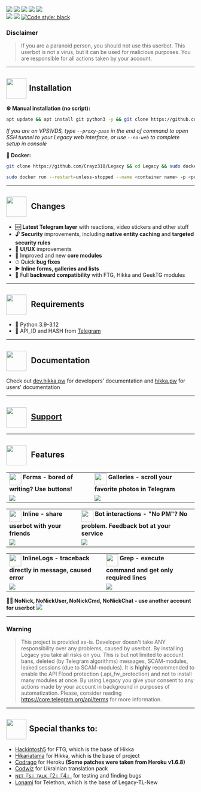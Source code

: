 <a href="https://www.codacy.com/gh/Crayz310/Legacy/dashboard?utm_source=github.com&amp;utm_medium=referral&amp;utm_content=Crayz310/Legacy&amp;utm_campaign=Badge_Grade"><img src="https://app.codacy.com/project/badge/Grade/97e3ea868f9344a5aa6e4d874f83db14"/></a>
<a href="#"><img src="https://img.shields.io/github/languages/code-size/Crayz310/Legacy"/></a>
<a href="#"><img src="https://img.shields.io/github/issues-raw/Crayz310/Legacy"/></a>
<a href="#"><img src="https://img.shields.io/github/license/Crayz310/Legacy"/></a>
<a href="#"><img src="https://img.shields.io/github/commit-activity/m/Crayz310/Legacy"/></a><br>
<a href="#"><img src="https://img.shields.io/github/forks/Crayz310/Legacy?style=flat"/></a>
<a href="#"><img src="https://img.shields.io/github/stars/Crayz310/Legacy"/></a>&nbsp;<a href="https://github.com/psf/black"><img src="https://img.shields.io/badge/code%20style-black-000000.svg" alt="Code style: black"></a><br>

### Disclaimer

> If you are a paranoid person, you should not use this userbot. This userbot is not a virus, but it can be used for malicious purposes. You are responsible for all actions taken by your account.

<hr>
<h2><img src="https://img.icons8.com/?size=100&id=Jd0d5Iz2TZIb&format=png&color=000000" height="54" align="center" style="margin-right: 7px;">Installation</h2>

<b>⚙ Manual installation (no script):</b><br>
```bash
apt update && apt install git python3 -y && git clone https://github.com/Crayz310/Legacy && cd Legacy && pip install -r requirements.txt && python3 -m hikka
```

<i>If you are on VPS\VDS, type <code>--proxy-pass</code> in the end of command to open SSH tunnel to your Legacy web interface, or use <code>--no-web</code> to complete setup in console</i><br>

<b>🐬 Docker:</b><br>
```bash
git clone https://github.com/Crayz310/Legacy && cd Legacy && sudo docker build . -t Crayz310/Legacy:latest
```

```bash
sudo docker run --restart=unless-stopped --name <container name> -p <port>:8080 --detach -it Crayz310/Legacy:latest
```
<hr>
<h2><img src="https://img.icons8.com/?size=100&id=PClBimo4GQGJ&format=png&color=000000" height="54" align="center" style="margin-right: 7px;"> Changes</h2>

<ul>
 <li>🆕 <b>Latest Telegram layer</b> with reactions, video stickers and other stuff</li>
 <li>🔓 <b>Security</b> improvements, including <b>native entity caching</b> and <b>targeted security rules</b></li>
 <li>🎨 <b>UI/UX</b> improvements</li>
 <li>📼 Improved and new <b>core modules</b></li>
 <li>⏱ Quick <b>bug fixes</b></li>
 <li>▶️ <b>Inline forms, galleries and lists</b></li>
 <li>🔁 Full <b>backward compatibility</b> with FTG, Hikka and GeekTG modules</li>
</ul>

<hr>
<h2 border="none"><img src="https://img.icons8.com/?size=100&id=5cJddikxEAhI&format=png&color=000000" height="54" align="center" style="margin-right: 7px;"> Requirements</h2>
<ul>
 <li>🐍 Python 3.9-3.12</li>
 <li>🔑 API_ID and HASH from <a href="https://my.telegram.org/apps" color="#2594cb">Telegram</a></li>
</ul>

<hr>
<h2 border="none"><img src="https://img.icons8.com/?size=100&id=rLMbY01ZXrPE&format=png&color=000000" height="54" align="center" style="margin-right: 7px;"> Documentation</h2>

Check out <a href="https://web.archive.org/dev.hikka.pw">dev.hikka.pw</a> for developers' documentation and <a href="https://web.archive.org/hikka.pw">hikka.pw</a> for users' documentation<br>

<hr>
<h2 border="none"><img src="https://img.icons8.com/?size=100&id=wuPAd75eU6lM&format=png&color=000000" height="54" align="center" style="margin-right: 7px;"> <a href="https://t.me/legacy_help">Support</a></h2>

<hr>
<h2 border="none"><img src="https://img.icons8.com/?size=100&id=YCbKhwUNH1pc&format=png&color=000000" height="54" align="center" style="margin-right: 7px;"> Features</h2>
<table>
 <tr>
  <td>
   <img src="https://github.com/hikariatama/assets/raw/master/1286-three-3-key-flat.webp" height="32" align="middle"><b> Forms - bored of writing? Use buttons!</b>
  </td>
  <td>
   <img src="https://github.com/hikariatama/assets/raw/master/61-camera-flat.webp" height="32" align="middle"><b> Galleries - scroll your favorite photos in Telegram</b>
  </td>
 </tr>
 <tr>
  <td>
   <img src="https://i.postimg.cc/T3VSMbvQ/legacy-inline-form.gif">
  </td>
  <td>
   <img src="https://i.postimg.cc/1XDTmVN9/legacy-inline.gif">
  </td>
 </tr>
</table>
<table>
 <tr>
  <td>
   <img src="https://github.com/hikariatama/assets/raw/master/216-arrow-5-flat.webp" height="32" align="middle"><b> Inline - share userbot with your friends</b>
  </td>
  <td>
   <img src="https://github.com/hikariatama/assets/raw/master/1054-amazon-echo-speaker-flat.webp" height="32" align="middle"><b> Bot interactions - "No PM"? No problem. Feedback bot at your service</b>
  </td>
 </tr>
 <tr>
  <td>
   <img src="https://i.postimg.cc/nzGcXrm1/legacy-inline-cmds.gif">
  </td>
  <td>
   <img src="https://i.postimg.cc/HsXHnVC8/legacy-feedback.gif">
  </td>
 </tr>
</table>
<table>
 <tr>
  <td>
   <img src="https://github.com/hikariatama/assets/raw/master/1140-error-flat.webp" height="32" align="middle"><b> InlineLogs - traceback directly in message, caused error</b>
  </td>
  <td>
   <img src="https://github.com/hikariatama/assets/raw/master/35-edit-flat.webp" height="32" align="middle"><b> Grep - execute command and get only required lines</b>
  </td>
 </tr>
 <tr>
  <td>
   <img src="https://i.postimg.cc/FHHPqBGF/legacy-inline-logs.gif">
  </td>
  <td>
   <img src="https://i.postimg.cc/FzbcshFt/legacy-grep.gif">
  </td>
 </tr>
</table>

<b>👨‍👦 NoNick, NoNickUser, NoNickCmd, NoNickChat - use another account for userbot</b>
<img src="https://i.postimg.cc/wvX3DFCL/legacy-nonick.gif">

<hr>

### Warning

> This project is provided as-is. Developer doesn't take ANY responsibility over any problems, caused by userbot. By installing Legacy you take all risks on you. This is but not limited to account bans, deleted (by Telegram algorithms) messages, SCAM-modules, leaked sessions (due to SCAM-modules). It is **highly** recommended to enable the API Flood protection (.api_fw_protection) and not to install many modules at once. By using Legacy you give your consent to any actions made by your account in background in purposes of automatization. Please, consider reading https://core.telegram.org/api/terms for more information.

<hr>
<h2><img src="https://img.icons8.com/?size=100&id=haPxINLo0tRS&format=png&color=000000" height="54" align="center" style="margin-right: 7px;">Special thanks to:</h2>

<ul>
    <li><a href="https://gitlab.com/hackintosh5">Hackintosh5</a> for FTG, which is the base of Hikka</li>
    <li><a href="https://github.com/beveiled">Hikariatama</a> for Hikka, which is the base of project</li>
    <li><a href="https://github.com/coddrago">Codrago</a> for Heroku <b>(Some patches were taken from Heroku v1.6.8)</b></li>
    <li><a href="https://t.me/GunyaKshin">Codwiz</a> for Ukrainian translation pack</li>
    <li><a href="https://t.me/Admt_450">ɴᴇᴛ『s』ᴛᴀʟᴋ『2』『4』</a> for testing and finding bugs</li>
    <li><a href="https://t.me/lonami">Lonami</a> for Telethon, which is the base of Legacy-TL-New</li>
</ul>
